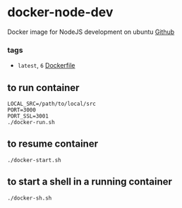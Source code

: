 # docker-node-dev
Docker image for NodeJS development on ubuntu [Github](https://github.com/arthurmilliken/docker-dev/tree/master/node-dev)

### tags

- `latest`, `6` [Dockerfile](https://github.com/arthurmilliken/docker-dev/blob/master/node-dev/Dockerfile)

## to run container
```
LOCAL_SRC=/path/to/local/src
PORT=3000
PORT_SSL=3001
./docker-run.sh
```

## to resume container
```
./docker-start.sh
```

## to start a shell in a running container
```
./docker-sh.sh
```

